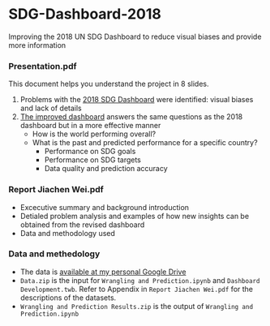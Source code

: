 # SDG-Dashboard-2018
Improving the 2018 UN SDG Dashboard to reduce visual biases and provide more information

### Presentation.pdf
This document helps you understand the project in 8 slides.
1. Problems with the [2018 SDG Dashboard](https://dashboards.sdgindex.org/#/) were identified: visual biases and lack of details
2. [The improved dashboard](https://10ay.online.tableau.com/t/carsenwei/views/ImprovedUNSDGDashboard/Dashboard1?iframeSizedToWindow=true&:embed=y&:showAppBanner=false&:display_count=no&:showVizHome=no) answers the same questions as the 2018 dashboard but in a more effective manner
    - How is the world performing overall?
    - What is the past and predicted performance for a specific country?
      - Performance on SDG goals
      - Performance on SDG targets
      - Data quality and prediction accuracy


### Report Jiachen Wei.pdf
- Excecutive summary and background introduction
- Detialed problem analysis and examples of how new insights can be obtained from the revised dashboard
- Data and methodology used

### Data and methedology
- The data is [available at my personal Google Drive](https://drive.google.com/open?id=1bgNLPrsJekNlrvhVYBKp9yBG-EejxIAw)
- `Data.zip` is the input for `Wrangling and Prediction.ipynb` and `Dashboard Development.twb`. Refer to Appendix in `Report Jiachen Wei.pdf` for the descriptions of the datasets.
- `Wrangling and Prediction Results.zip` is the output of `Wrangling and Prediction.ipynb`
